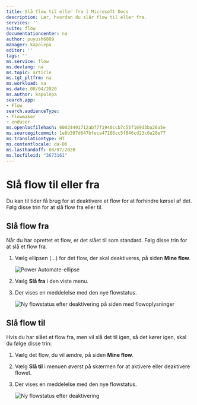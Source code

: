 ```yaml
---
title: Slå flow til eller fra | Microsoft Docs
description: Lær, hvordan du slår flow til eller fra.
services: ''
suite: flow
documentationcenter: na
author: puyush6889
manager: kapolepa
editor: ''
tags: ''
ms.service: flow
ms.devlang: na
ms.topic: article
ms.tgt_pltfrm: na
ms.workload: na
ms.date: 08/04/2020
ms.author: kapolepa
search.app:
- Flow
search.audienceType:
- flowmaker
- enduser
ms.openlocfilehash: 60024491712abf7f1940ccb7c55f169d3ba26a5e
ms.sourcegitcommit: 1e8b307d647bfeca47186cc5f846cd23c0a28e77
ms.translationtype: HT
ms.contentlocale: da-DK
ms.lasthandoff: 08/07/2020
ms.locfileid: "3673161"
---
```

# <a name="turn-flows-on-or-off"></a>Slå flow til eller fra

Du kan til tider få brug for at deaktivere et flow for at forhindre kørsel af det. Følg disse trin for at slå flow fra eller til.

## <a name="turn-flows-off"></a>Slå flow fra

Når du har oprettet et flow, er det slået til som standard. Følg disse trin for at slå et flow fra.

1. Vælg ellipsen (...) for det flow, der skal deaktiveres, på siden **Mine flow**.
    
    ![Power Automate-ellipse](./media/disable-flow/flows-collapsed-menu.png)
    
1. Vælg **Slå fra** i den viste menu.

1. Der vises en meddelelse med den nye flowstatus.

    ![Ny flowstatus efter deaktivering på siden med flowoplysninger](./media/disable-flow/flow-details-page-new-status.png)


## <a name="turn-flows-on"></a>Slå flow til

Hvis du har slået et flow fra, men vil slå det til igen, så det kører igen, skal du følge disse trin: 

1. Vælg det flow, du vil ændre, på siden **Mine flow**.

1. Vælg **Slå til** i menuen øverst på skærmen for at aktivere eller deaktivere flowet.

1. Der vises en meddelelse med den nye flowstatus.

    ![Ny flowstatus efter deaktivering](./media/disable-flow/flow-new-status.png)

